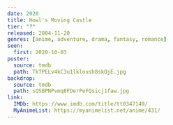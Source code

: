 ```yaml
---
date: 2020
title: Howl's Moving Castle
tier: "?"
released: 2004-11-20
genres: [anime, adventure, drama, fantasy, romance]
seen:
  first: 2020-10-03
poster:
  source: tmdb
  path: TkTPELv4kC3u1lkloush8skOjE.jpg
backdrop:
  source: tmdb
  path: sQSBPNPvmq8FDerPeFQsicj1faw.jpg
link:
  IMDb: https://www.imdb.com/title/tt0347149/
  MyAnimeList: https://myanimelist.net/anime/431/
---
```

